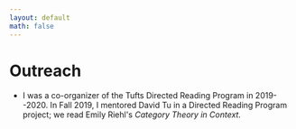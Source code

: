 ```yaml
---
layout: default
math: false
---
```

# Outreach

- I was a co-organizer of the Tufts Directed Reading Program in 2019--2020.
  In Fall 2019, I mentored David Tu in a Directed Reading Program project;
  we read Emily Riehl's *Category Theory in Context.*
